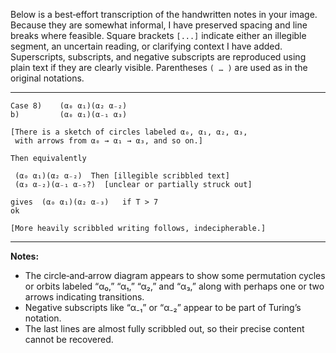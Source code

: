 Below is a best‐effort transcription of the handwritten notes in your image.  Because they are somewhat informal, I have preserved spacing and line breaks where feasible.  Square brackets `[...]` indicate either an illegible segment, an uncertain reading, or clarifying context I have added.  Superscripts, subscripts, and negative subscripts are reproduced using plain text if they are clearly visible.  Parentheses `( … )` are used as in the original notations.

---

```
Case 8)    (α₀ α₁)(α₂ α₋₂)
b)         (α₀ α₁)(α₋₁ α₃)

[There is a sketch of circles labeled α₀, α₁, α₂, α₃,
 with arrows from α₀ → α₁ → α₃, and so on.]

Then equivalently

 (α₀ α₁)(α₂ α₋₂)  Then [illegible scribbled text]
 (α₃ α₋₂)(α₋₁ α₋₅?)  [unclear or partially struck out]

gives  (α₀ α₁)(α₂ α₋₃)   if T > 7
ok

[More heavily scribbled writing follows, indecipherable.]
```

---

**Notes:**

- The circle‐and‐arrow diagram appears to show some permutation cycles or orbits labeled “α₀,” “α₁,” “α₂,” and “α₃,” along with perhaps one or two arrows indicating transitions.  
- Negative subscripts like “α₋₁” or “α₋₂” appear to be part of Turing’s notation.  
- The last lines are almost fully scribbled out, so their precise content cannot be recovered.